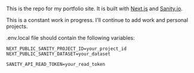 This is the repo for my portfolio site. It is built with [Next.js](https://nextjs.org) and [Sanity.io](https://sanity.io).

This is a constant work in progress. I'll continue to add work and personal projects.

.env.local file should contain the following variables:

```
NEXT_PUBLIC_SANITY_PROJECT_ID=your_project_id
NEXT_PUBLIC_SANITY_DATASET=your_dataset

SANITY_API_READ_TOKEN=your_read_token
```
